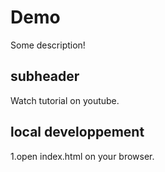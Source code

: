# Demo

Some description!

## subheader

Watch tutorial on youtube.

## local developpement

1.open index.html on your browser.
